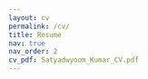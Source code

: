 ```yaml
---
layout: cv
permalink: /cv/
title: Resume
nav: true
nav_order: 2
cv_pdf: Satyadwyoom_Kumar_CV.pdf
---
```

